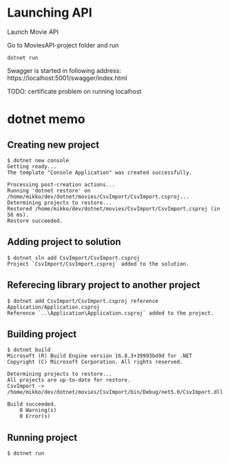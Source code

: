# Launching API

Launch Movie API

Go to MoviesAPI-project folder and run

    dotnet run

Swagger is started in following address: https://localhost:5001/swagger/index.html

TODO: certificate problem on running localhost


# dotnet memo

## Creating new project

    $ dotnet new console
    Getting ready...
    The template "Console Application" was created successfully.

    Processing post-creation actions...
    Running 'dotnet restore' on /home/mikko/dev/dotnet/movies/CsvImport/CsvImport.csproj...
    Determining projects to restore...
    Restored /home/mikko/dev/dotnet/movies/CsvImport/CsvImport.csproj (in 56 ms).
    Restore succeeded.

## Adding project to solution

    $ dotnet sln add CsvImport/CsvImport.csproj 
    Project `CsvImport/CsvImport.csproj` added to the solution.

## Referecing library project to another project

    $ dotnet add CsvImport/CsvImport.csproj reference Application/Application.csproj 
    Reference `..\Application\Application.csproj` added to the project.

## Building project

    $ dotnet build
    Microsoft (R) Build Engine version 16.8.3+39993bd9d for .NET
    Copyright (C) Microsoft Corporation. All rights reserved.

    Determining projects to restore...
    All projects are up-to-date for restore.
    CsvImport -> /home/mikko/dev/dotnet/movies/CsvImport/bin/Debug/net5.0/CsvImport.dll

    Build succeeded.
        0 Warning(s)
        0 Error(s)

## Running project

    $ dotnet run
